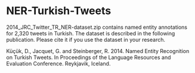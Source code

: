 # NER-Turkish-Tweets
2014_JRC_Twitter_TR_NER-dataset.zip contains named entity annotations for 2,320 tweets in Turkish. The dataset is described in the following publication. Please cite it if you use the dataset in your research.

Küçük, D., Jacquet, G. and Steinberger, R. 2014. Named Entity Recognition on Turkish Tweets. In Proceedings of the Language Resources and Evaluation Conference. Reykjavik, Iceland.
